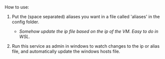 How to use:

1. Put the (space separated) aliases you want in a file called 'aliases' in the config folder.

	- _Somehow update the ip file based on the ip of the VM. Easy to do in WSL._
2. Run this service as admin in windows to watch changes to the ip or alias file, and automatically update the windows hosts file.

